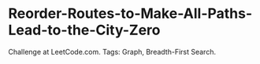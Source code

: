 # Reorder-Routes-to-Make-All-Paths-Lead-to-the-City-Zero
Challenge at LeetCode.com. Tags: Graph, Breadth-First Search.
